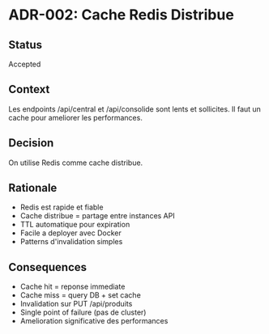 # ADR-002: Cache Redis Distribue

## Status
Accepted

## Context
Les endpoints /api/central et /api/consolide sont lents et sollicites. Il faut un cache pour ameliorer les performances.

## Decision
On utilise Redis comme cache distribue.

## Rationale
- Redis est rapide et fiable
- Cache distribue = partage entre instances API
- TTL automatique pour expiration
- Facile a deployer avec Docker
- Patterns d'invalidation simples

## Consequences
- Cache hit = reponse immediate
- Cache miss = query DB + set cache
- Invalidation sur PUT /api/produits
- Single point of failure (pas de cluster)
- Amelioration significative des performances
